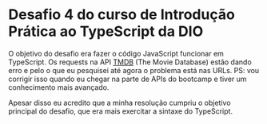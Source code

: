# Desafio 4 do curso de Introdução Prática ao TypeScript da DIO

O objetivo do desafio era fazer o código JavaScript funcionar em TypeScript. Os requests na API [TMDB](https://www.themoviedb.org/) (The Movie Database) estão dando erro e pelo o que eu pesquisei até agora o problema está nas URLs. PS: vou corrigir isso quando eu chegar na parte de APIs do bootcamp e tiver um conhecimento mais avançado.

Apesar disso eu acredito que a minha resolução cumpriu o objetivo principal do desafio, que era mais exercitar a sintaxe do TypeScript.